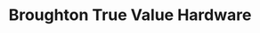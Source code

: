 ---
title: "Broughton True Value Hardware"
url: /bridport/broughton-true-value-hardware/
shop: hardware
---